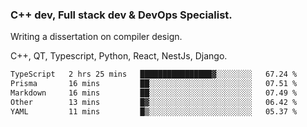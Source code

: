 <h3>C++ dev, Full stack dev & DevOps Specialist.</h3>
<p>Writing a dissertation on compiler design. <p>
<p>C++, QT, Typescript, Python, React, NestJs, Django.</p>

<!--START_SECTION:waka-->

```txt
TypeScript   2 hrs 25 mins   ████████████████▓░░░░░░░░   67.24 %
Prisma       16 mins         ██░░░░░░░░░░░░░░░░░░░░░░░   07.51 %
Markdown     16 mins         ██░░░░░░░░░░░░░░░░░░░░░░░   07.49 %
Other        13 mins         █▓░░░░░░░░░░░░░░░░░░░░░░░   06.42 %
YAML         11 mins         █▒░░░░░░░░░░░░░░░░░░░░░░░   05.37 %
```

<!--END_SECTION:waka-->
